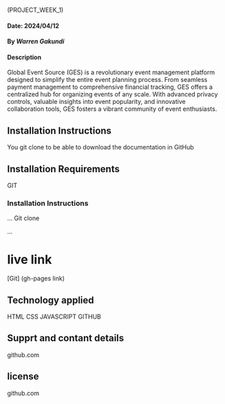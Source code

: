 (PROJECT_WEEK_1)
 
 #### Date: 2024/04/12

 #### By *Warren Gakundi*

 #### Description
Global Event Source (GES) is a revolutionary event management platform designed to simplify the entire event planning process. From seamless payment management to comprehensive financial tracking, GES offers a centralized hub for organizing events of any scale. With advanced privacy controls, valuable insights into event popularity, and innovative collaboration tools, GES fosters a vibrant community of event enthusiasts. 

## Installation Instructions
You git clone to be able to download the documentation in GitHub

## Installation Requirements
GIT

### Installation Instructions
...
Git clone

...

# live link
[Git] (gh-pages link)
 
 ## Technology applied
 HTML
 CSS
 JAVASCRIPT
 GITHUB

 ## Supprt and contant details
 github.com

## license
github.com
